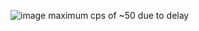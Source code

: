 ![image](https://github.com/user-attachments/assets/f2a45b82-813f-4aef-84be-ebd87203ff0e)
maximum cps of ~50 due to delay 
